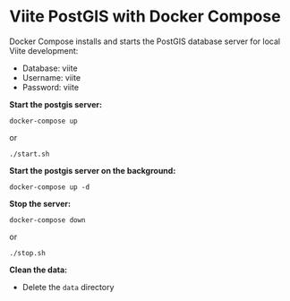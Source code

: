 Viite PostGIS with Docker Compose
=================================
Docker Compose installs and starts the PostGIS database server for local Viite development:

- Database: viite
- Username: viite
- Password: viite

**Start the postgis server:**

`docker-compose up`

or

`./start.sh`

**Start the postgis server on the background:**

`docker-compose up -d`

**Stop the server:**

`docker-compose down`

or

`./stop.sh`

**Clean the data:**

- Delete the `data` directory
